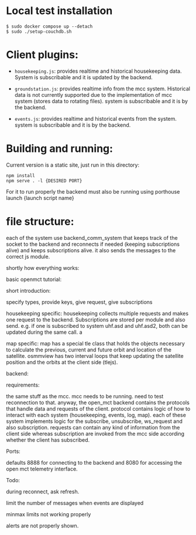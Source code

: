 
# Local test installation
```
$ sudo docker compose up --detach
$ sudo ./setup-couchdb.sh
```

# Client plugins:

- `housekeeping.js`: provides realtime and historical housekeeping data. System is subscribable and it is updated by the backend.

- `groundstation.js`: provides realtime info from the mcc system. Historical data is not currently supported due to the implementation of mcc system (stores data to rotating files). system is subscribable and it is by the backend.

- `events.js`: provides realtime and historical events from the system. system is subscribable and it is by the backend.


# Building and running:
Current version is a static site, just run in this directory:
```
npm install
npm serve . -l {DESIRED PORT}
```
For it to run properly the backend must also be running using porthouse launch {launch script name}


# file structure:

each of the system use backend_comm_system that keeps track of the socket to the backend and reconnects if needed (keeping subscriptions alive) and keeps subscriptions alive. it also sends the messages to the correct js module.



shortly how everything works:

basic openmct tutorial:

short introduction:

specify types, provide keys, give request, give subscriptions



housekeeping specific: housekeeping collects multiple requests and makes one request to the backend. Subscriptions are stored per module and also send. e.g. if one is subscribed to system uhf.asd and uhf.asd2, both can be updated during the same call. a

map specific: map has a special tle class that holds the objects necessary to calculate the previous, current and future orbit and location of the satellite. osmmview has two interval loops that keep updating the satellite position and the orbits at the client side (tlejs).



backend:

requirements:

the same stuff as the mcc. mcc needs to be running. need to test reconnection to that. anyway, the open_mct backend contains the protocols that handle data and requests of the client. protocol contains logic of how to interact with each system (housekeeping, events, log, map). each of these system implements logic for the subscribe, unsubscribe, ws_request and also subscription. requests can contain any kind of information from the client side whereas subscription are invoked from the mcc side according whether the client has subscribed.







Ports:

defaults 8888 for connecting to the backend and 8080 for accessing the open mct telemetry interface.



Todo:

during reconnect, ask refresh.

limit the number of messages when events are displayed

minmax limits not working properly

alerts are not properly shown.
